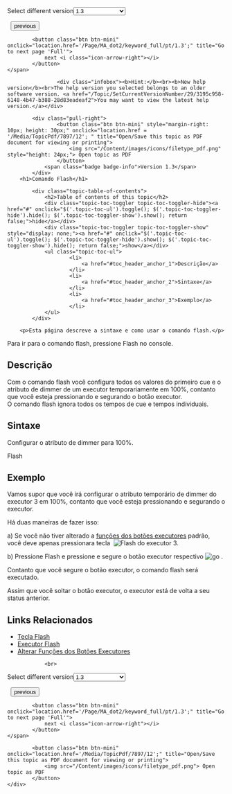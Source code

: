 
<div class="topic-navigation">

<div class="pull-right">
	<span class="pull-left">


<div class="pull-left">
<form action="/Topic/SetCurrentVersionNumber" class="form-inline" id="frmTagSelector" method="post">	<span class="form-mini">
		<div class="input-prepend"><span class="add-on">Select different version</span><select autocomplete="off" id="versionNumberId" name="versionNumberId" onchange="$(this).closest('#frmTagSelector').submit();" style="width: 120px;"><option value="">- latest -</option>
<option value="3">1.1</option>
<option value="7">1.2</option>
<option selected="selected" value="12">1.3</option>
<option value="16">1.5</option>
<option value="29">1.9</option>
</select></div>
		<input data-val="true" data-val-number="The field Int32 must be a number." data-val-required="The Int32 field is required." id="ProductId" name="ProductId" type="hidden" value="7">
		<input id="CurrentGuid" name="CurrentGuid" type="hidden" value="3195c958-6148-4b47-b388-28d83eadeaf2">
	</span>
</form></div>&nbsp;	</span>
	<span class="pull-right" style="white-space: nowrap;">
			<button class="btn btn-mini" onclick="location.href='/Page/MA_dot2/keyword_fixture/pt/1.3'; " title="Go to previous page 'Fixture'">
				<i class="icon-arrow-left"></i> previous
			</button>

			<button class="btn btn-mini" onclick="location.href='/Page/MA_dot2/keyword_full/pt/1.3';" title="Go to next page 'Full'">
				next <i class="icon-arrow-right"></i> 
			</button>
	</span>
</div>
<div class="clear-fix" style="margin-bottom: 10px"></div>
</div>

					<div class="infobox"><b>Hint:</b><br><b>New help version</b><br>The help version you selected belongs to an older software version. <a href="/Topic/SetCurrentVersionNumber/29/3195c958-6148-4b47-b388-28d83eadeaf2">You may want to view the latest help version.</a></div>

			<div class="pull-right">
					<button class="btn btn-mini" style="margin-right: 10px; height: 30px;" onclick="location.href = '/Media/TopicPdf/7897/12'; " title="Open/Save this topic as PDF document for viewing or printing">
						<img src="/Content/images/icons/filetype_pdf.png" style="height: 24px;"> Open topic as PDF
					</button>
				<span class="badge badge-info">Version 1.3</span>
			</div>
		<h1>Comando Flash</h1>

			<div class="topic-table-of-contents">
				<h2>Table of contents of this topic</h2>
				<div class="topic-toc-toggler topic-toc-toggler-hide"><a href="#" onclick="$('.topic-toc-ul').toggle(); $('.topic-toc-toggler-hide').hide(); $('.topic-toc-toggler-show').show(); return false;">hide</a></div>
				<div class="topic-toc-toggler topic-toc-toggler-show" style="display: none;"><a href="#" onclick="$('.topic-toc-ul').toggle(); $('.topic-toc-toggler-hide').show(); $('.topic-toc-toggler-show').hide(); return false;">show</a></div>
				<ul class="topic-toc-ul">
						<li>
							<a href="#toc_header_anchor_1">Descrição</a>
						</li>
						<li>
							<a href="#toc_header_anchor_2">Sintaxe</a>
						</li>
						<li>
							<a href="#toc_header_anchor_3">Exemplo</a>
						</li>
				</ul>
			</div>

		<p>Esta página descreve a sintaxe e como usar o comando flash.</p>

<p>Para ir para o comando flash, pressione&nbsp;<span class="hardkey">Flash</span>&nbsp;no&nbsp;console.</p>

<a name="toc_header_anchor_1" id="toc_header_anchor_1" class="topic-toc-item"></a><h2>Descrição</h2>

<p>Com o comando flash você configura todos os valores do primeiro cue e o atributo de&nbsp;dimmer de um executor temporariamente em 100%, contanto que você esteja pressionando e segurando o botão executor.<br>
O comando flash ignora todos os tempos de cue e tempos individuais.</p>

<a name="toc_header_anchor_2" id="toc_header_anchor_2" class="topic-toc-item"></a><h2>Sintaxe</h2>

<p>Configurar o atributo de dimmer&nbsp;para 100%.</p>

<div class="cl_input">Flash</div>

<a name="toc_header_anchor_3" id="toc_header_anchor_3" class="topic-toc-item"></a><h2>Exemplo</h2>

<p>Vamos supor que você irá configurar o atributo temporário de&nbsp;dimmer do executor 3 em 100%, contanto que você esteja pressionando e segurando o executor.</p>

<p>Há duas maneiras de fazer isso:</p>

<p>a) Se você não tiver alterado a&nbsp;<a href="/Topic/f613ca45-9cb0-43e7-bb0d-d75fdc5b0d39">funções dos botões executores</a>&nbsp;padrão, você deve apenas pressionara tecla &nbsp;<span class="hardkey"><img alt="Flash" src="/Media/Mlg/flash_1.png"></span>&nbsp;do&nbsp;executor 3.</p>

<p>b) Pressione&nbsp;<span class="hardkey">Flash</span>&nbsp;e pressione e segure o botão executor respectivo&nbsp;<span class="hardkey"><img alt="go" src="/Media/Mlg/go_1.png"></span> .</p>

<p>Contanto que você segure o botão executor, o comando flash será executado.</p>

<p>Assim que você soltar o botão executor, o executor está de volta a seu status anterior.</p>

<a name="toc_header_anchor_4" id="toc_header_anchor_4" class="topic-toc-item"></a><h2>Links Relacionados</h2>

<ul>
	<li><a href="/Topic/f62c9511-6844-45b6-820d-c39da53291a2">Tecla Flash</a></li>
	<li><a href="/Topic/2b646f6d-650f-4ab3-946b-50e6a0adcc17">Executor Flash</a></li>
	<li><a href="/Topic/f613ca45-9cb0-43e7-bb0d-d75fdc5b0d39">Alterar Funções dos Botões Executores</a></li>
</ul>


				<br>
<div class="topic-navigation">

<div class="pull-right">
	<span class="pull-left">


<div class="pull-left">
<form action="/Topic/SetCurrentVersionNumber" class="form-inline" id="frmTagSelector" method="post">	<span class="form-mini">
		<div class="input-prepend"><span class="add-on">Select different version</span><select autocomplete="off" id="versionNumberId" name="versionNumberId" onchange="$(this).closest('#frmTagSelector').submit();" style="width: 120px;"><option value="">- latest -</option>
<option value="3">1.1</option>
<option value="7">1.2</option>
<option selected="selected" value="12">1.3</option>
<option value="16">1.5</option>
<option value="29">1.9</option>
</select></div>
		<input data-val="true" data-val-number="The field Int32 must be a number." data-val-required="The Int32 field is required." id="ProductId" name="ProductId" type="hidden" value="7">
		<input id="CurrentGuid" name="CurrentGuid" type="hidden" value="3195c958-6148-4b47-b388-28d83eadeaf2">
	</span>
</form></div>&nbsp;	</span>
	<span class="pull-right" style="white-space: nowrap;">
			<button class="btn btn-mini" onclick="location.href='/Page/MA_dot2/keyword_fixture/pt/1.3'; " title="Go to previous page 'Fixture'">
				<i class="icon-arrow-left"></i> previous
			</button>

			<button class="btn btn-mini" onclick="location.href='/Page/MA_dot2/keyword_full/pt/1.3';" title="Go to next page 'Full'">
				next <i class="icon-arrow-right"></i> 
			</button>
	</span>
</div>
	<div class="clear-fix"></div>
	<div class="pull-right">
	
			<button class="btn btn-mini" onclick="location.href='/Media/TopicPdf/7897/12';" title="Open/Save this topic as PDF document for viewing or printing">
				<img src="/Content/images/icons/filetype_pdf.png"> Open topic as PDF
			</button>
	</div>
<div class="clear-fix" style="margin-bottom: 10px"></div>
</div>

	